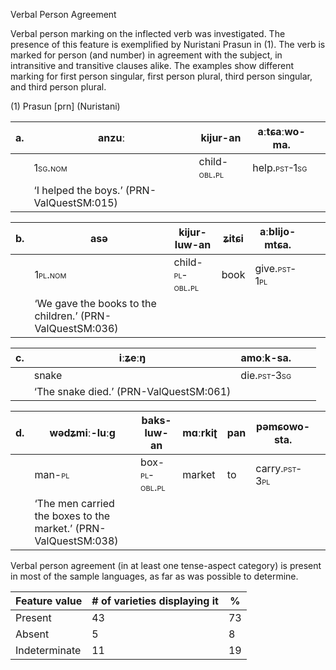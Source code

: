 Verbal Person Agreement

Verbal person marking on the inflected verb was investigated. The
presence of this feature is exemplified by Nuristani Prasun in (1). The
verb is marked for person (and number) in agreement with the subject, in
intransitive and transitive clauses alike. The examples show different
marking for first person singular, first person plural, third person
singular, and third person plural.

(1) <span id="_Ref12281344" class="anchor"></span>Prasun
    \[prn\] (Nuristani)

| a.  | anzuː                                                 | kijur-an                                                   | aːtɕaːwo-**ma.**                                           |     |
|-----|-------------------------------------------------------|------------------------------------------------------------|------------------------------------------------------------|-----|
|     | <span style="font-variant:small-caps;">1sg.nom</span> | child-<span style="font-variant:small-caps;">obl.pl</span> | help.<span style="font-variant:small-caps;">pst-1sg</span> |     |
|     | ‘I helped the boys.’ (PRN-ValQuestSM:015)             |

| b.  | asə                                                       | kijur-luw-an                                                  | ʑitɕi | aːblijo-**mtɕa.**                                          |     |     |
|-----|-----------------------------------------------------------|---------------------------------------------------------------|-------|------------------------------------------------------------|-----|-----|
|     | <span style="font-variant:small-caps;">1pl.nom</span>     | child-<span style="font-variant:small-caps;">pl-obl.pl</span> | book  | give.<span style="font-variant:small-caps;">pst-1pl</span> |     |     |
|     | ‘We gave the books to the children.’ (PRN-ValQuestSM:036) |

| c.  | iːʑeːŋ                                 | amoːk-**sa.**                                             |     |     |
|-----|----------------------------------------|-----------------------------------------------------------|-----|-----|
|     | snake                                  | die.<span style="font-variant:small-caps;">pst-3sg</span> |     |     |
|     | ‘The snake died.’ (PRN-ValQuestSM:061) |

| d.  | wədʑmiː-luːg                                                    | baks-luw-an                                                 | mɑːrkiʈ | pan | pəmɕowo-**sta.**                                            |     |
|-----|-----------------------------------------------------------------|-------------------------------------------------------------|---------|-----|-------------------------------------------------------------|-----|
|     | man-<span style="font-variant:small-caps;">pl</span>            | box-<span style="font-variant:small-caps;">pl-obl.pl</span> | market  | to  | carry.<span style="font-variant:small-caps;">pst-3pl</span> |     |
|     | ‘The men carried the boxes to the market.’ (PRN-ValQuestSM:038) |

Verbal person agreement (in at least one tense-aspect category) is
present in most of the sample languages, as far as was possible to
determine.

| Feature value | \# of varieties displaying it | %   |
|---------------|-------------------------------|-----|
| Present       | 43                            | 73  |
| Absent        | 5                             | 8   |
| Indeterminate | 11                            | 19  |


